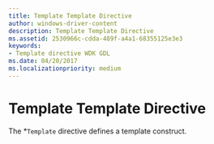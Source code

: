 ```yaml
---
title: Template Template Directive
author: windows-driver-content
description: Template Template Directive
ms.assetid: 2530966c-cdda-489f-a4a1-68355125e3e3
keywords:
- Template directive WDK GDL
ms.date: 04/20/2017
ms.localizationpriority: medium
---
```


# Template Template Directive


The \*`Template` directive defines a template construct.

 

 




